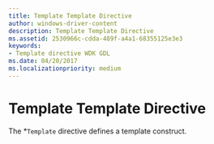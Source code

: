 ```yaml
---
title: Template Template Directive
author: windows-driver-content
description: Template Template Directive
ms.assetid: 2530966c-cdda-489f-a4a1-68355125e3e3
keywords:
- Template directive WDK GDL
ms.date: 04/20/2017
ms.localizationpriority: medium
---
```


# Template Template Directive


The \*`Template` directive defines a template construct.

 

 




